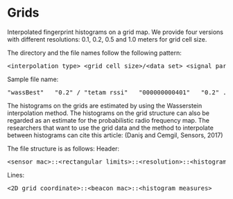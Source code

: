 # Grids

Interpolated fingerprint histograms on a grid map. We provide four versions with different resolutions: 0.1, 0.2, 0.5 and 1.0 meters for grid cell size. 

The directory and the file names follow the following pattern:
<pre>&lt;interpolation_type&gt;_&lt;grid_cell_size&gt;/&lt;data_set&gt;_&lt;signal_parameter&gt;_&lt;sensor_mac&gt;_&lt;grid_cell_size&gt;.grd</pre>

Sample file name:
<pre>"wassBest" _ "0.2" / "tetam_rssi" _ "000000000401" _ "0.2" .grd</pre>

The histograms on the grids are estimated by using the Wasserstein interpolation method. The histograms on the grid structure can also be regarded as an estimate for the probabilistic radio frequency map. The researchers that want to use the grid data and the method to interpolate between histograms can cite this article: (Daniş and Cemgil, Sensors, 2017)

The file structure is as follows:
Header:
<pre>&lt;sensor_mac&gt;::&lt;rectangular_limits&gt;::&lt;resolution&gt;::&lt;histogram_bins&gt;</pre>
Lines:
<pre>&lt;2D_grid_coordinate&gt;::&lt;beacon_mac&gt;::&lt;histogram_measures&gt;</pre>
